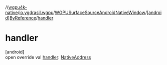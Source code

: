 //[wgpu4k-native](../../../../index.md)/[io.ygdrasil.wgpu](../../index.md)/[WGPUSurfaceSourceAndroidNativeWindow](../index.md)/[[android]ByReference](index.md)/[handler](handler.md)

# handler

[android]\
open override val [handler](handler.md): [NativeAddress](../../../ffi/-native-address/index.md)